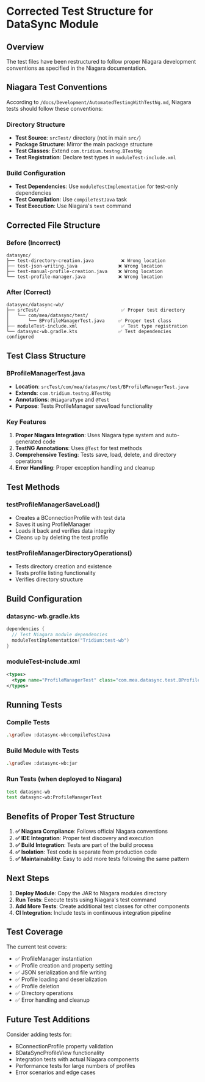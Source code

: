 # Corrected Test Structure for DataSync Module

## Overview

The test files have been restructured to follow proper Niagara development conventions as specified in the Niagara documentation.

## Niagara Test Conventions

According to `/docs/Development/AutomatedTestingWithTestNg.md`, Niagara tests should follow these conventions:

### Directory Structure
- **Test Source**: `srcTest/` directory (not in main `src/`)
- **Package Structure**: Mirror the main package structure
- **Test Classes**: Extend `com.tridium.testng.BTestNg`
- **Test Registration**: Declare test types in `moduleTest-include.xml`

### Build Configuration
- **Test Dependencies**: Use `moduleTestImplementation` for test-only dependencies
- **Test Compilation**: Use `compileTestJava` task
- **Test Execution**: Use Niagara's `test` command

## Corrected File Structure

### Before (Incorrect)
```
datasync/
├── test-directory-creation.java          ❌ Wrong location
├── test-json-writing.java               ❌ Wrong location  
├── test-manual-profile-creation.java    ❌ Wrong location
└── test-profile-manager.java            ❌ Wrong location
```

### After (Correct)
```
datasync/datasync-wb/
├── srcTest/                              ✅ Proper test directory
│   └── com/mea/datasync/test/
│       └── BProfileManagerTest.java     ✅ Proper test class
├── moduleTest-include.xml                ✅ Test type registration
└── datasync-wb.gradle.kts               ✅ Test dependencies configured
```

## Test Class Structure

### BProfileManagerTest.java
- **Location**: `srcTest/com/mea/datasync/test/BProfileManagerTest.java`
- **Extends**: `com.tridium.testng.BTestNg`
- **Annotations**: `@NiagaraType` and `@Test`
- **Purpose**: Tests ProfileManager save/load functionality

### Key Features
1. **Proper Niagara Integration**: Uses Niagara type system and auto-generated code
2. **TestNG Annotations**: Uses `@Test` for test methods
3. **Comprehensive Testing**: Tests save, load, delete, and directory operations
4. **Error Handling**: Proper exception handling and cleanup

## Test Methods

### testProfileManagerSaveLoad()
- Creates a BConnectionProfile with test data
- Saves it using ProfileManager
- Loads it back and verifies data integrity
- Cleans up by deleting the test profile

### testProfileManagerDirectoryOperations()
- Tests directory creation and existence
- Tests profile listing functionality
- Verifies directory structure

## Build Configuration

### datasync-wb.gradle.kts
```kotlin
dependencies {
  // Test Niagara module dependencies
  moduleTestImplementation("Tridium:test-wb")
}
```

### moduleTest-include.xml
```xml
<types>
  <type name="ProfileManagerTest" class="com.mea.datasync.test.BProfileManagerTest"/>
</types>
```

## Running Tests

### Compile Tests
```bash
.\gradlew :datasync-wb:compileTestJava
```

### Build Module with Tests
```bash
.\gradlew :datasync-wb:jar
```

### Run Tests (when deployed to Niagara)
```bash
test datasync-wb
test datasync-wb:ProfileManagerTest
```

## Benefits of Proper Test Structure

1. **✅ Niagara Compliance**: Follows official Niagara conventions
2. **✅ IDE Integration**: Proper test discovery and execution
3. **✅ Build Integration**: Tests are part of the build process
4. **✅ Isolation**: Test code is separate from production code
5. **✅ Maintainability**: Easy to add more tests following the same pattern

## Next Steps

1. **Deploy Module**: Copy the JAR to Niagara modules directory
2. **Run Tests**: Execute tests using Niagara's test command
3. **Add More Tests**: Create additional test classes for other components
4. **CI Integration**: Include tests in continuous integration pipeline

## Test Coverage

The current test covers:
- ✅ ProfileManager instantiation
- ✅ Profile creation and property setting
- ✅ JSON serialization and file writing
- ✅ Profile loading and deserialization
- ✅ Profile deletion
- ✅ Directory operations
- ✅ Error handling and cleanup

## Future Test Additions

Consider adding tests for:
- BConnectionProfile property validation
- BDataSyncProfileView functionality
- Integration tests with actual Niagara components
- Performance tests for large numbers of profiles
- Error scenarios and edge cases
